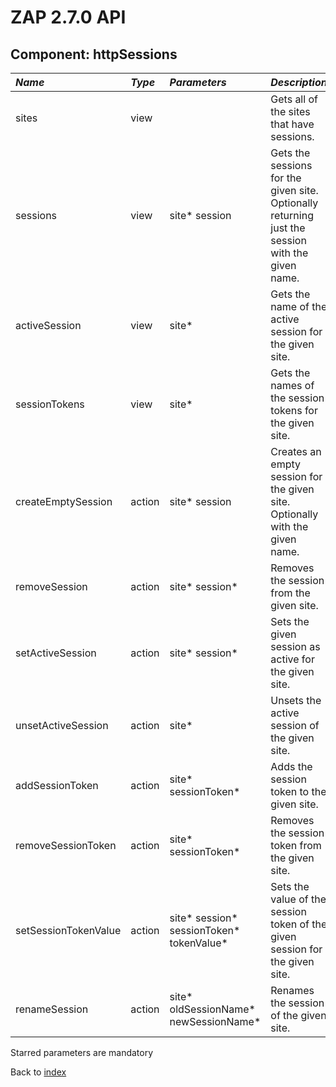 # ZAP 2.7.0 API
## Component: httpSessions
| _Name_ | _Type_ | _Parameters_ | _Description_ |
|:-------|:-------|:-------------|:--------------|
| sites| view |  | Gets all of the sites that have sessions. |
| sessions| view | site* session  | Gets the sessions for the given site. Optionally returning just the session with the given name. |
| activeSession| view | site*  | Gets the name of the active session for the given site. |
| sessionTokens| view | site*  | Gets the names of the session tokens for the given site. |
| createEmptySession| action | site* session  | Creates an empty session for the given site. Optionally with the given name. |
| removeSession| action | site* session*  | Removes the session from the given site. |
| setActiveSession| action | site* session*  | Sets the given session as active for the given site. |
| unsetActiveSession| action | site*  | Unsets the active session of the given site. |
| addSessionToken| action | site* sessionToken*  | Adds the session token to the given site. |
| removeSessionToken| action | site* sessionToken*  | Removes the session token from the given site. |
| setSessionTokenValue| action | site* session* sessionToken* tokenValue*  | Sets the value of the session token of the given session for the given site. |
| renameSession| action | site* oldSessionName* newSessionName*  | Renames the session of the given site. |

Starred parameters are mandatory

Back to [index](ApiGen_Index)

